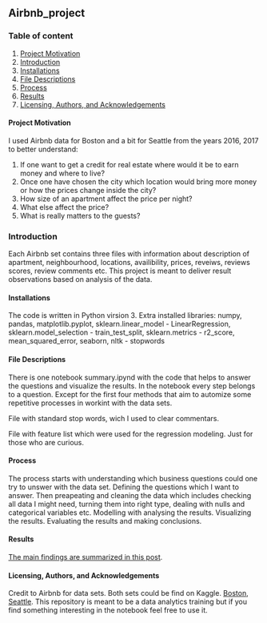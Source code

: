 ## Airbnb_project ##

### Table of content ###

1. [Project Motivation](#ProjectMotivation)
2. [Introduction](#Introduction)
3. [Installations](#Installations)
4. [File Descriptions](#FileDescriptions)
5. [Process](#Process)
6. [Results](#Results)
7. [Licensing, Authors, and Acknowledgements](#LicensingAuthorsAcknowledgements)


#### <a name="ProjectMotivation">Project Motivation ####
I used Airbnb data for Boston and a bit for Seattle from the years 2016, 2017 to better understand:

1. If one want to get a credit for real estate where would it be to earn money and where to live?
2. Once one have chosen the city which location would bring more money or how the prices change inside the city?
3. How size of an apartment affect the price per night?
4. What else affect the price?
5. What is really matters to the guests?

### <a name="Introduction">Introduction ####
Each Airbnb set contains three files with information about description of apartment, neighbourhood, locations, availibility, prices, reveiws, reviews scores, review comments etc. This project is meant to deliver result observations based on analysis of the data. 
  
#### <a name="Installations">Installations ####
The code is written in Python virsion 3. 
Extra installed libraries: numpy, pandas, matplotlib.pyplot, sklearn.linear_model - LinearRegression, sklearn.model_selection - train_test_split, 
sklearn.metrics - r2_score, mean_squared_error, seaborn, nltk - stopwords 
  
#### <a name="FileDescriptions">File Descriptions ####
There is one notebook summary.ipynd with the code that helps to answer the questions and visualize the results. In the notebook every step belongs to a question.
Except for the first four methods that aim to automize some repetitive processes in workint with the data sets.

File with standard stop words, wich I used to clear commentars.

File with feature list which were used for the regression modeling. Just for those who are curious.

#### <a name="Process">Process ####
The process starts with understanding which business questions could one try to unswer with the data set. Defining the questions which I want to answer. Then preapeating and cleaning the data which includes checking all data I might need, turning them into right type, dealing with nulls and categorical variables etc. Modelling with analysing the results. Visualizing the results. Evaluating the results and making conclusions. 

#### <a name="Results">Results ####

[The main findings are summarized in this post](https://medium.com/@liliya.jeromin/this-is-why-you-need-to-rethink-how-to-use-airbnb-64963ae61d06?sk=50a80ef8b27eb233d0e6e61b1ed01511).

#### <a name="LicensingAuthorsAcknowledgements">Licensing, Authors, and Acknowledgements ####

Credit to Airbnb for data sets. Both sets could be find on Kaggle. [Boston](https://www.kaggle.com/airbnb/boston), [Seattle](https://www.kaggle.com/airbnb/seattle/data).
This repository is meant to be a data analytics training but if you find something interesting in the notebook feel free to use it. 
